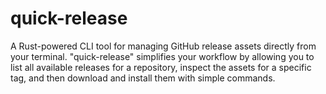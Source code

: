 # quick-release
A Rust-powered CLI tool for managing GitHub release assets directly from your terminal. "quick-release" simplifies your workflow by allowing you to list all available releases for a repository, inspect the assets for a specific tag, and then download and install them with simple commands.
